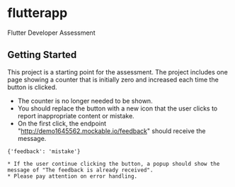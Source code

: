 # flutterapp

Flutter Developer Assessment

## Getting Started

This project is a starting point for the assessment. The project includes one page showing a counter that is initially zero and increased each time the button is clicked.

* The counter is no longer needed to be shown.
* You should replace the button with a new icon that the user clicks to report inappropriate content or mistake.
* On the first click, the endpoint "http://demo1645562.mockable.io/feedback" should receive the message. 
```
{'feedback': 'mistake'}

* If the user continue clicking the button, a popup should show the message of "The feedback is already received". 
* Please pay attention on error handling. 

